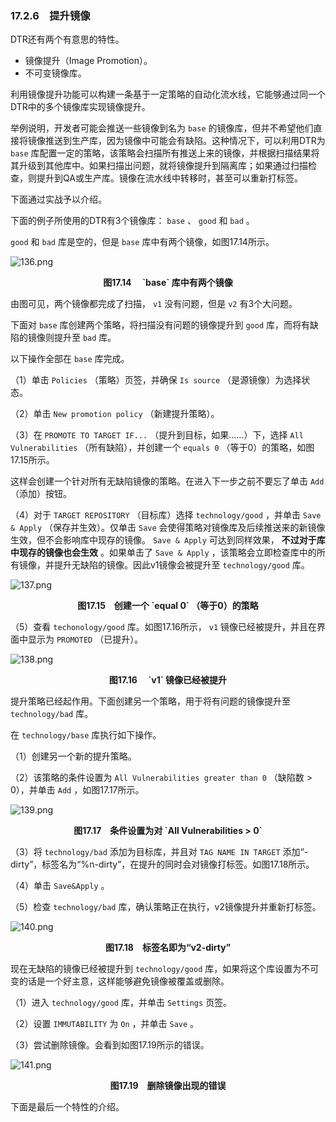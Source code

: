 ### 17.2.6　提升镜像

DTR还有两个有意思的特性。

+ 镜像提升（Image Promotion）。
+ 不可变镜像库。

利用镜像提升功能可以构建一条基于一定策略的自动化流水线，它能够通过同一个DTR中的多个镜像库实现镜像提升。

举例说明，开发者可能会推送一些镜像到名为 `base` 的镜像库，但并不希望他们直接将镜像推送到生产库，因为镜像中可能会有缺陷。这种情况下，可以利用DTR为 `base` 库配置一定的策略，该策略会扫描所有推送上来的镜像，并根据扫描结果将其升级到其他库中。如果扫描出问题，就将镜像提升到隔离库；如果通过扫描检查，则提升到QA或生产库。镜像在流水线中转移时，甚至可以重新打标签。

下面通过实战予以介绍。

下面的例子所使用的DTR有3个镜像库： `base` 、 `good` 和 `bad` 。

`good` 和 `bad` 库是空的，但是 `base` 库中有两个镜像，如图17.14所示。

![136.png](./images/136.png)
<center class="my_markdown"><b class="my_markdown">图17.14　 `base` 库中有两个镜像</b></center>

由图可见，两个镜像都完成了扫描， `v1` 没有问题，但是 `v2` 有3个大问题。

下面对 `base` 库创建两个策略，将扫描没有问题的镜像提升到 `good` 库，而将有缺陷的镜像则提升至 `bad` 库。

以下操作全部在 `base` 库完成。

（1）单击 `Policies` （策略）页签，并确保 `Is source` （是源镜像）为选择状态。

（2）单击 `New promotion policy` （新建提升策略）。

（3）在 `PROMOTE TO TARGET IF...` （提升到目标，如果……）下，选择 `All Vulnerabilities` （所有缺陷），并创建一个 `equals 0` （等于0）的策略，如图17.15所示。

这样会创建一个针对所有无缺陷镜像的策略。在进入下一步之前不要忘了单击 `Add` （添加）按钮。

（4）对于 `TARGET REPOSITORY` （目标库）选择 `technology/good` ，并单击 `Save & Apply` （保存并生效）。仅单击 `Save` 会使得策略对镜像库及后续推送来的新镜像生效，但不会影响库中现存的镜像。 `Save & Apply` 可达到同样效果， **不过对于库中现存的镜像也会生效** 。如果单击了 `Save & Apply` ，该策略会立即检查库中的所有镜像，并提升无缺陷的镜像。因此v1镜像会被提升至 `technology/good` 库。

![137.png](./images/137.png)
<center class="my_markdown"><b class="my_markdown">图17.15　创建一个 `equal 0` （等于0）的策略</b></center>

（5）查看 `techonology/good` 库。如图17.16所示， `v1` 镜像已经被提升，并且在界面中显示为 `PROMOTED` （已提升）。

![138.png](./images/138.png)
<center class="my_markdown"><b class="my_markdown">图17.16　 `v1` 镜像已经被提升</b></center>

提升策略已经起作用。下面创建另一个策略，用于将有问题的镜像提升至 `technology/bad` 库。

在 `technology/base` 库执行如下操作。

（1）创建另一个新的提升策略。

（2）该策略的条件设置为 `All Vulnerabilities greater than 0` （缺陷数 > 0），并单击 `Add` ，如图17.17所示。

![139.png](./images/139.png)
<center class="my_markdown"><b class="my_markdown">图17.17　条件设置为对 `All Vulnerabilities > 0`</b></center>

（3）将 `technology/bad` 添加为目标库，并且对 `TAG NAME IN TARGET` 添加“-dirty”，标签名为“%n-dirty”，在提升的同时会对镜像打标签。如图17.18所示。

（4）单击 `Save&Apply` 。

（5）检查 `technology/bad` 库，确认策略正在执行，v2镜像提升并重新打标签。

![140.png](./images/140.png)
<center class="my_markdown"><b class="my_markdown">图17.18　标签名即为“v2-dirty”</b></center>

现在无缺陷的镜像已经被提升到 `technology/good` 库，如果将这个库设置为不可变的话是一个好主意，这样能够避免镜像被覆盖或删除。

（1）进入 `technology/good` 库，并单击 `Settings` 页签。

（2）设置 `IMMUTABILITY` 为 `On` ，并单击 `Save` 。

（3）尝试删除镜像。会看到如图17.19所示的错误。

![141.png](./images/141.png)
<center class="my_markdown"><b class="my_markdown">图17.19　删除镜像出现的错误</b></center>

下面是最后一个特性的介绍。

